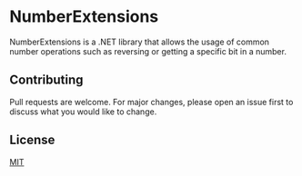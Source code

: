 # NumberExtensions

NumberExtensions is a .NET library that allows the usage of common number operations such as reversing or getting a
specific bit in a number.

## Contributing

Pull requests are welcome. For major changes, please open an issue first to discuss what you would like to change.

## License

[MIT](https://choosealicense.com/licenses/mit/)
